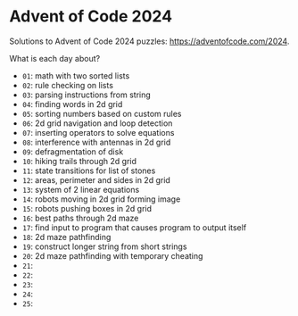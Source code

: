 # Advent of Code 2024

Solutions to Advent of Code 2024 puzzles: https://adventofcode.com/2024.

What is each day about?
- `01`: math with two sorted lists
- `02`: rule checking on lists
- `03`: parsing instructions from string
- `04`: finding words in 2d grid
- `05`: sorting numbers based on custom rules
- `06`: 2d grid navigation and loop detection
- `07`: inserting operators to solve equations
- `08`: interference with antennas in 2d grid
- `09`: defragmentation of disk
- `10`: hiking trails through 2d grid
- `11`: state transitions for list of stones
- `12`: areas, perimeter and sides in 2d grid
- `13`: system of 2 linear equations
- `14`: robots moving in 2d grid forming image
- `15`: robots pushing boxes in 2d grid
- `16`: best paths through 2d maze
- `17`: find input to program that causes program to output itself
- `18`: 2d maze pathfinding
- `19`: construct longer string from short strings
- `20`: 2d maze pathfinding with temporary cheating
- `21`:
- `22`:
- `23`:
- `24`:
- `25`:
